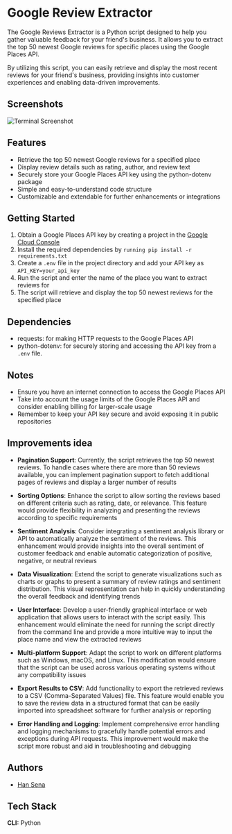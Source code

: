 
# Google Review Extractor

The Google Reviews Extractor is a Python script designed to help you gather valuable feedback for your friend's business. It allows you to extract the top 50 newest Google reviews for specific places using the Google Places API.

By utilizing this script, you can easily retrieve and display the most recent reviews for your friend's business, providing insights into customer experiences and enabling data-driven improvements.


## Screenshots

![Terminal Screenshot](https://res.cloudinary.com/moyadev/image/upload/v1688212295/Moyadev/CleanShot_2023-07-01_at_18.26.56_2x_x4wurx.png)


## Features

- Retrieve the top 50 newest Google reviews for a specified place
- Display review details such as rating, author, and review text
- Securely store your Google Places API key using the python-dotenv package
- Simple and easy-to-understand code structure
- Customizable and extendable for further enhancements or integrations


## Getting Started

1. Obtain a Google Places API key by creating a project in the [Google Cloud Console](https://console.cloud.google.com/)
2. Install the required dependencies by `running pip install -r requirements.txt`
3. Create a `.env` file in the project directory and add your API key as `API_KEY=your_api_key`
4. Run the script and enter the name of the place you want to extract reviews for
5. The script will retrieve and display the top 50 newest reviews for the specified place


## Dependencies

- requests: for making HTTP requests to the Google Places API
- python-dotenv: for securely storing and accessing the API key from a `.env` file.


## Notes

- Ensure you have an internet connection to access the Google Places API
- Take into account the usage limits of the Google Places API and consider enabling billing for larger-scale usage
- Remember to keep your API key secure and avoid exposing it in public repositories


## Improvements idea

- **Pagination Support**: Currently, the script retrieves the top 50 newest reviews. To handle cases where there are more than 50 reviews available, you can implement pagination support to fetch additional pages of reviews and display a larger number of results

- **Sorting Options**: Enhance the script to allow sorting the reviews based on different criteria such as rating, date, or relevance. This feature would provide flexibility in analyzing and presenting the reviews according to specific requirements

- **Sentiment Analysis**: Consider integrating a sentiment analysis library or API to automatically analyze the sentiment of the reviews. This enhancement would provide insights into the overall sentiment of customer feedback and enable automatic categorization of positive, negative, or neutral reviews

- **Data Visualization**: Extend the script to generate visualizations such as charts or graphs to present a summary of review ratings and sentiment distribution. This visual representation can help in quickly understanding the overall feedback and identifying trends

- **User Interface**: Develop a user-friendly graphical interface or web application that allows users to interact with the script easily. This enhancement would eliminate the need for running the script directly from the command line and provide a more intuitive way to input the place name and view the extracted reviews

- **Multi-platform Support**: Adapt the script to work on different platforms such as Windows, macOS, and Linux. This modification would ensure that the script can be used across various operating systems without any compatibility issues

- **Export Results to CSV**: Add functionality to export the retrieved reviews to a CSV (Comma-Separated Values) file. This feature would enable you to save the review data in a structured format that can be easily imported into spreadsheet software for further analysis or reporting

- **Error Handling and Logging**: Implement comprehensive error handling and logging mechanisms to gracefully handle potential errors and exceptions during API requests. This improvement would make the script more robust and aid in troubleshooting and debugging


## Authors

- [Han Sena](https://www.github.com/hidayatabisena)


## Tech Stack

**CLI:** Python

